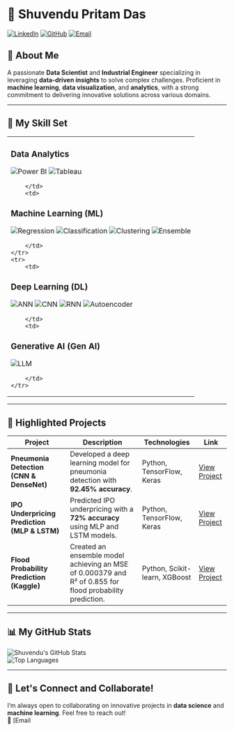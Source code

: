 # 🌟 Shuvendu Pritam Das

[![LinkedIn](https://img.shields.io/badge/LinkedIn-%230077B5.svg?style=for-the-badge&logo=linkedin&logoColor=white)](http://linkedin.com/in/shuvendupritamdas)
[![GitHub](https://img.shields.io/badge/GitHub-%2312100E.svg?style=for-the-badge&logo=github&logoColor=white)](https://github.com/SPritamDas)
[![Email](https://img.shields.io/badge/Email-D14836?style=for-the-badge&logo=gmail&logoColor=white)](mailto:23mt0389@iitism.ac)

## 📝 About Me
A passionate **Data Scientist** and **Industrial Engineer** specializing in leveraging **data-driven insights** to solve complex challenges. Proficient in **machine learning**, **data visualization**, and **analytics**, with a strong commitment to delivering innovative solutions across various domains.

---

## 🔧 My Skill Set

<table>
    <tr>
        <td>

### Data Analytics
![Power BI](https://img.shields.io/badge/Power%20BI-%23F2C811.svg?style=flat-square&logo=PowerBI&logoColor=black)
![Tableau](https://img.shields.io/badge/Tableau-%23E97627.svg?style=flat-square&logo=Tableau&logoColor=white)

        </td>
        <td>

### Machine Learning (ML)
![Regression](https://img.shields.io/badge/Regression-%233DA639.svg?style=flat-square&logo=python&logoColor=white)
![Classification](https://img.shields.io/badge/Classification-%23F7931E.svg?style=flat-square&logo=python&logoColor=white)
![Clustering](https://img.shields.io/badge/Clustering-%233A70B5.svg?style=flat-square&logo=python&logoColor=white)
![Ensemble](https://img.shields.io/badge/Ensemble-%23DB7093.svg?style=flat-square&logo=python&logoColor=white)

        </td>
    </tr>
    <tr>
        <td>

### Deep Learning (DL)
![ANN](https://img.shields.io/badge/ANN-%23FF6F00.svg?style=flat-square&logo=python&logoColor=white)
![CNN](https://img.shields.io/badge/CNN-%23FF6F00.svg?style=flat-square&logo=python&logoColor=white)
![RNN](https://img.shields.io/badge/RNN-%23FF6F00.svg?style=flat-square&logo=python&logoColor=white)
![Autoencoder](https://img.shields.io/badge/Autoencoder-%23FF6F00.svg?style=flat-square&logo=python&logoColor=white)

        </td>
        <td>

### Generative AI (Gen AI)
![LLM](https://img.shields.io/badge/LLM-%23D00000.svg?style=flat-square&logo=python&logoColor=white)

        </td>
    </tr>
</table>

---

## 🚀 Highlighted Projects

| **Project**                                                          | **Description**                                                                                          | **Technologies**                                     | **Link**                                                             |
|---------------------------------------------------------------------|----------------------------------------------------------------------------------------------------------|-----------------------------------------------------|----------------------------------------------------------------------|
| **Pneumonia Detection (CNN & DenseNet)**                            | Developed a deep learning model for pneumonia detection with **92.45% accuracy**.                       | Python, TensorFlow, Keras                           | [View Project](https://github.com/SPritamDas/My-Projects/tree/main/Deep%20Learning/CNN/Pneumonia%20Detection%20from%20Chest%20X-Rays%20Leveraging%20CNN%20and%20DenseNet%20(Transfer%20Learning)) |
| **IPO Underpricing Prediction (MLP & LSTM)**                        | Predicted IPO underpricing with a **72% accuracy** using MLP and LSTM models.                           | Python, TensorFlow, Keras                           | [View Project](https://github.com/SPritamDas/My-Projects/tree/main/Others/IPO%20Underpricing%20Prediction%20using%20MLP%20and%20LSTM) |
| **Flood Probability Prediction (Kaggle)**                            | Created an ensemble model achieving an MSE of 0.000379 and R² of 0.855 for flood probability prediction. | Python, Scikit-learn, XGBoost                       | [View Project](https://github.com/SPritamDas/My-Projects/tree/main/Kaggle%20Competitions/Fload%20Probability%20Predictions) |

---

## 📊 My GitHub Stats

![Shuvendu's GitHub Stats](https://github-readme-stats.vercel.app/api?username=SPritamDas&show_icons=true&theme=radical)  
![Top Languages](https://github-readme-stats.vercel.app/api/top-langs/?username=SPritamDas&layout=compact&theme=radical)

---

## 🤝 Let's Connect and Collaborate!

I’m always open to collaborating on innovative projects in **data science** and **machine learning**. Feel free to reach out!  
📧 [Email
